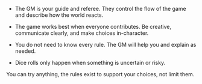 - The GM is your guide and referee. They control the flow of the game and describe how the world reacts.
    
- The game works best when everyone contributes. Be creative, communicate clearly, and make choices in-character.
    
- You do not need to know every rule. The GM will help you and explain as needed.
    
- Dice rolls only happen when something is uncertain or risky.
    

You can try anything, the rules exist to support your choices, not limit them.